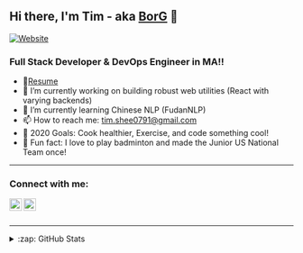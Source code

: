<!--
**Borghese-Gladiator/Borghese-Gladiator** is a ✨ _special_ ✨ repository because its `README.md` (this file) appears on your GitHub profile.

Here are some ideas to get you started:

- 🔭 I’m currently working on ...
- 🌱 I’m currently learning ...
- 👯 I’m looking to collaborate on ...
- 🤔 I’m looking for help with ...
- 💬 Ask me about ...
- 📫 How to reach me: ...
- 😄 Pronouns: ...
- ⚡ Fun fact: ...
-->
## Hi there, I'm Tim - aka [BorG][website] 👋

[![Website](https://img.shields.io/website?label=timothyshee.me&style=for-the-badge&url=https%3A%2F%2Fcodestackr.com)](website)
### Full Stack Developer & DevOps Engineer in MA!!

- 📝[Resume](http://timothyshee.me/static/media/Current_Resume.ef771466.pdf)
- 🔭 I’m currently working on building robust web utilities (React with varying backends)
- 🌱 I’m currently learning Chinese NLP (FudanNLP)
- 📫 How to reach me: [tim.shee0791@gmail.com]()
- 🥅 2020 Goals: Cook healthier, Exercise, and code something cool!
- 🎉 Fun fact: I love to play badminton and made the Junior US National Team once!

---

### Connect with me:
[<img align="left" alt="Portfolio" width="22px" src="https://www.flaticon.com/svg/1231/1231223.svg" />][website]
[<img align="left" alt="LinkedIn" width="22px" src="https://image.flaticon.com/icons/svg/174/174857.svg" />][linkedin]

<br />
<br />

---

<details>
  <summary>:zap: GitHub Stats</summary>

  <img align="left" alt="BorG's GitHub Stats" src="https://github-readme-stats.codestackr.vercel.app/api?username=borghese-gladiator&show_icons=true&hide_border=true" />

</details>

[website]: http://timothyshee.me/
[linkedin]: https://www.linkedin.com/in/timothy-shee-aa46a5170/
